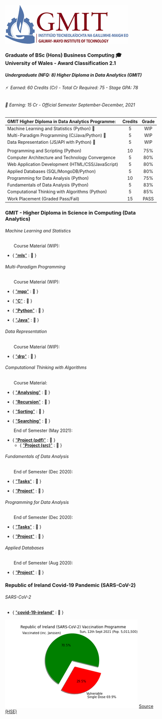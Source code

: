![GMIT](https://github.com/SeanOhAileasa/SeanOhAileasa/blob/master/rc/gmit.png?raw=true)

### Graduate of BSc (Hons) Business Computing 🎓</br>University of Wales - Award Classification 2.1

##### Undergraduate (NFQ: 8) Higher Diploma in Data Analytics (GMIT)

###### ⚡ &nbsp;Earned: 60 Credits (Cr) - Total Cr Required: 75 - Stage GPA: 78

###### 🔭 Earning: 15 Cr - Official Semester September-December, 2021

| **GMIT Higher Diploma in Data Analytics Programme:**           | Credits | Grade   |
| :--------------------------------------------------------------|:-------:|:-------:|
| Machine Learning and Statistics (Python) &#x1F6A7;             | 5       | WIP     |
| Multi-Paradigm Programming (C/Java/Python) &#x1F6A7;           | 5       | WIP     |
| Data Representation (JS/API with Python) &#x1F6A7;             | 5       | WIP     |
|                                                                |         |         |
| Programming and Scripting (Python)                             | 10      | 75%     |
| Computer Architecture and Technology Convergence               | 5       | 80%     |
| Web Application Development (HTML/CSS/JavaScript)              | 5       | 80%     |
| Applied Databases (SQL/MongoDB/Python)                         | 5       | 80%     |
| Programming for Data Analysis (Python)                         | 10      | 75%     |
| Fundamentals of Data Analysis (Python)                         | 5       | 83%     |
| Computational Thinking with Algorithms (Python)                | 5       | 85%     |
| Work Placement (Graded Pass/Fail)                              | 15      | PASS    |

### GMIT - Higher Diploma in Science in Computing (Data Analytics)

###### Machine Learning and Statistics 

&emsp;&emsp;Course Material (WIP):

* { ["**mls**"](https://nbviewer.jupyter.org/github/SeanOhAileasa/mls-machine-learning-statistics/blob/main/mls-machine-learning-statistics.ipynb) : &#x1F6A7; } 
<!--
23/08/2021
"update repository ./mls-t-test - A t-test is a statistical test that looks for differences in two collections of numbers. Simulating two collections of random numbers on a bell-shaped curve using numpy. Creating a DataFrame of the two collections generated and using seaborn to get a picture of whats going on."
-->

###### Multi-Paradigm Programming 

&emsp;&emsp;Course Material (WIP):

* { ["**mpp**"](https://nbviewer.jupyter.org/github/SeanOhAileasa/mpp-multi-paradigm-programming/blob/main/mpp-multi-paradigm-programming.ipynb) : &#x1F6A7; } 
<!--
04/09/2021
"update repository ./mpp-multi-paradigm-programming - (Python) An object is a representational entity with both state and functionality. Class of an object is like a template or blueprint. To instantiate is to create a unique instance of a class. Class attributes are the same for all instances and instance attributes are specific to each object."
-->
* { ["**C**"](https://nbviewer.jupyter.org/github/SeanOhAileasa/fubar-c/blob/main/fubar-c.ipynb) : &#x1F4CC; }
<!--
30/08/2021
"update repository ./fubar-c - Functions."
-->
* { ["**Python**"](https://nbviewer.jupyter.org/github/SeanOhAileasa/fubar-python/blob/main/fubar-python.ipynb) : &#x1F4CC; }

* { ["**Java**"](https://nbviewer.jupyter.org/github/SeanOhAileasa/fubar-java/blob/main/fubar-java.ipynb) : &#x1F4CC; }

###### Data Representation 

&emsp;&emsp;Course Material (WIP):

* { ["**drp**"](https://nbviewer.jupyter.org/github/SeanOhAileasa/drp-data-representation/blob/main/drp-data-representation.ipynb) : &#x1F6A7; } 
<!--
14/09/2021
"update repository ./drp-app-server - Initialize MySQL server on pythonanywhere and create table called book. Add installation of mysql-connector-python to requirement.txt."
-->

###### Computational Thinking with Algorithms

&emsp;&emsp;Course Material:

* { ["**Analysing**"](https://nbviewer.jupyter.org/github/SeanOhAileasa/cta-analysing/blob/main/cta-analysing.ipynb) : &#x1F4CC; } 
<!--
22/05/2021
"update repository ./cta-analysing"
-->

* { ["**Recursion**"](https://nbviewer.jupyter.org/github/SeanOhAileasa/cta-recursion/blob/main/cta-recursion.ipynb) : &#x1F4CC; } 
<!-- 
23/08/2021
""
"update repository ./cta-recursion - Fix links."
-->

* { ["**Sorting**"](https://nbviewer.jupyter.org/github/SeanOhAileasa/cta-sorting/blob/main/cta-sorting.ipynb) : &#x1F4CC; } 
<!--
26/05/2021
"update repository ./cta-sorting"
-->

* { ["**Searching**"](https://nbviewer.jupyter.org/github/SeanOhAileasa/cta-searching/blob/main/cta-searching.ipynb) : &#x1F4CC; } 
<!-- 
25/04/2021
"update repository ./cta-searching - Overview of binary search with performance comparison over linear search. Pseudocode along with iterative implementation (recursive implementation outstanding). Walkthrough of iterative and recursion approaches completed in Java."
-->

&emsp;&emsp;End of Semester (May 2021):

* { ["**Project (pdf)**"](https://raw.githubusercontent.com/SeanOhAileasa/cta-benchmark-algorithms/main/Computational-Thinking-with-Algorithms-Project-2021.pdf) : &#x1F4CC; } 
	* { ["**Project (src)**"](https://github.com/SeanOhAileasa/cta-benchmark-algorithms) : &#x1F4CC; } 
<!--
26/05/2021
"add repository ./cta-benchmark-algorithms - Python application to benchmark five different sorting algorithms. In addition, the report introduces the algorithms chosen and discusses the results of the benchmarking process."
-->

###### Fundamentals of Data Analysis

&emsp;&emsp;End of Semester (Dec 2020):

* { ["**Tasks**"](https://nbviewer.jupyter.org/github/SeanOhAileasa/fda-tasks/blob/main/Fundamentals-of-Data-Analysis-Tasks-2020.ipynb) : &#x1F4CC; } 

* { ["**Project**"](https://nbviewer.jupyter.org/github/SeanOhAileasa/fda-regression/blob/main/Fundamentals-of-Data-Analysis-Regression-2020.ipynb) : &#x1F4CC; } 

<!--
07/09/2021
"update repository ./fda-numerical - Simple averages."
-->

###### Programming for Data Analysis

&emsp;&emsp;End of Semester (Dec 2020):

* { ["**Tasks**"](https://nbviewer.jupyter.org/github/SeanOhAileasa/pda-numpy-random/blob/main/Programming-for-Data-Analysis-Assignment-2020.ipynb) : &#x1F4CC; } 

* { ["**Project**"](https://nbviewer.jupyter.org/github/SeanOhAileasa/pda-numpy-random-simulation/blob/main/Programming-for-Data-Analysis-Project-2020.ipynb) : &#x1F4CC; } 

###### Applied Databases

<!--
* { ["**MySQL**"](https://github.com/SeanOhAileasa/adb-MySQL) : &#x1F4CC; }

05/07/2021
"add repository ./adb-MySQL"
-->

<!--
* { ["**MongoDB**"](https://github.com/SeanOhAileasa/adb-mongodb) : &#x1F4CC; }

06/07/2021
"add repository ./adb-mongodb"
-->

&emsp;&emsp;End of Semester (Aug 2020):

* { ["**Project**"](https://github.com/SeanOhAileasa/adb-sql-mongodb) : &#x1F4CC; } 

<!-- 
### HSE Ransomware Research

17/05/2021
"add repository ./unc1878"
-->
<!--
### GMIT - Higher Diploma in Science in Computing (Software Dev.)

###### Supplemental Course Material (without Formal Assessment or Qualification) &#x1F6A7;

* { ["**Java**"](https://nbviewer.jupyter.org/github/SeanOhAileasa/fubar-java/blob/main/fubar-java.ipynb) : &#x1F4CC; }

10/06/2021
"add repository ./fubar-java"
-->
<!--
### GMIT - Certificate in Cybersecurity Operations (SPA - NFQ: L9)

###### Supplemental Course Material (without Formal Assessment or Qualification) &#x1F6A7;

* { ["**Python**"](https://nbviewer.jupyter.org/github/SeanOhAileasa/fubar-python/blob/main/fubar-python.ipynb) : &#x1F4CC; } 

14/07/2021
"update repository ./fubar-python"
-->

### Republic of Ireland Covid-19 Pandemic (SARS-CoV-2)

###### SARS-CoV-2

* { ["**covid-19-ireland**"](https://github.com/SeanOhAileasa/covid-19-ireland/blob/master/src/dataset/covid-19-ireland.csv) : &#x1F4CC; }

![Republic of Ireland (SARS-CoV-2) Vaccination Programme](https://github.com/SeanOhAileasa/SeanOhAileasa/blob/master/rc/covid-19-ireland/RepublicofIrelandSARS-CoV-2VaccinationProgramme.png?raw=true)
[Source (HSE)](https://www.hse.ie/eng/services/news/newsfeatures/covid19-updates/integrated-information-service-vaccination-programme-dashboard.html)
<!-- 
03/09/2021 
"update repository ./covid-19-ireland - Winding down repository given: i) Published figures appear unreliable - total cumulative cases to date (02/09/2021) appears to be revised down per source https://data.gov.ie/dataset/covidstatisticsprofilehpscirelandopendata1 and; ii) Ireland's estimated pop. (per CSO) year end April 2021 at 5,011,500 (published 31/08/2021). Following figures (from 1st April 2021) reflect CSO pop. estimate: i) vaccines administered (1st/2nd dose percentage); ii) vulnerable population percentage; and; iii) 14-day per 100k total cumulative incidence. Figures before 1st April 2021 based on a pop. of 4,761,865 although (per CSO) year end April 2020 should be 4,977,400."
-->

<!--
### Health Service Executive (HSE)

###### Medical Laboratory Aide

* { ["**Laboratory Technician Diploma (NFQ: 5)**"](https://nbviewer.jupyter.org/github/SeanOhAileasa/medical-laboratory-aide/blob/main/medical-laboratory-aide.ipynb) : &#x1F4CC; }
-->